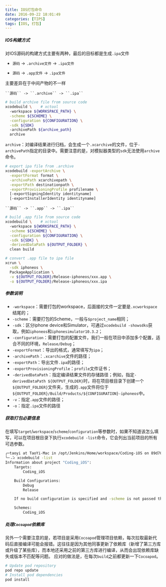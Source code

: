 ```yaml
---
title: IOS打包命令
date: 2016-09-22 18:01:49
categories: [TIPS]
tags: [IOS, 打包]
---
```


##### IOS构建方式
对IOS源码的构建方式主要有两种，最后的目标都是生成``.ipa``文件

- ``源码`` -> ``.archive文件`` -> ``.ipa文件``
- ``源码`` -> ``.app文件`` -> ``.ipa文件``

  <!--more-->

主要差异在于中间产物的不一样

	``源码`` -> ``.archive`` -> ``.ipa``
```bash
# build archive file from source code
xcodebuild \    # xctool
  -workspace ${WORKSPACE_PATH} \
  -scheme ${SCHEME} \
  -configuration ${CONFIGURATION} \
  -sdk ${SDK}
  -archivePath ${archive_path}
  archive
```

``archive``：对编译结果进行归档，会生成一个``.xcarchive``的文件，位于``-archivePath``指定的目录中。需要注意的是，对模拟器类型的``sdk``无法使用``archive``命令。

```bash
# export ipa file from .archive
xcodebuild -exportArchive \
  -exportFormat format \
  -archivePath xcarchivepath \
  -exportPath destinationpath \
  -exportProvisioningProfile profilename \
  [-exportSigningIdentity identityname]
  [-exportInstallerIdentity identityname]
```

	``源码`` -> ``.app`` -> ``.ipa``
```bash
# build .app file from source code
xcodebuild \    # xctool
  -workspace ${WORKSPACE_PATH} \
  -scheme ${SCHEME} \
  -configuration ${CONFIGURATION} \
  -sdk ${SDK} \
  -derivedDataPath ${OUTPUT_FOLDER} \
  clean build
```

```bash
# convert .app file to ipa file
xcrun \
  -sdk iphoneos \
  PackageApplication \
  -v ${OUTPUT_FOLDER}/Release-iphoneos/xxx.app \
  -o ${OUTPUT_FOLDER}/Release-iphoneos/xxx.ipa
```

##### 参数说明
- ``-workspace``：需要打包的workspace，后面接的文件一定要是``.xcworkspace``结尾的；
- ``-scheme``：需要打包的Scheme，一般与``$project_name``相同；
- ``-sdk``：区分iphone device和Simulator，可通过``xcodebuild -showsdks``获取，例如``iphoneos``和``iphonesimulator10.3.2``；
- ``-configuration``：需要打包的配置文件，我们一般在项目中添加多个配置，适合不同的环境，``Release/Debug``；
- ``-exportFormat``：导出的格式，通常填写为``ipa``；
- ``-archivePath``：``.xcarchive``文件的路径；
- ``-exportPath``：导出文件``.ipa``的路径；
- ``-exportProvisioningProfile``：``profile``文件证书；
- ``-derivedDataPath``：指定编译结果文件的存储路径；例如，指定``-derivedDataPath ${OUTPUT_FOLDER}``时，将在项目根目录下创建一个``${OUTPUT_FOLDER}``文件夹，生成的``.app``文件将位于``${OUTPUT_FOLDER}/Build/Products/${CONFIGURATION}-iphoneos``中。
- ``-v``：指定``.app``文件的路径；
- ``-o``：指定``.ipa``文件的路径

##### 获取打包必要信息
在填写``target``/``workspace``/``scheme``/``configuration``等参数时，如果不知道该怎么填写，可以在项目根目录下执行``xcodebuild -list``命令，它会列出当前项目的所有可选参数。
```bash
╭─taoyi at TaoYi-Mac in /opt/Jenkins/Home/workspace/Coding-iOS on 89d7084✘✘✘ using ‹› 17-08-18 - 1:08:10
╰─⠠⠵ xcodebuild -list
Information about project "Coding_iOS":
    Targets:
        Coding_iOS

    Build Configurations:
        Debug
        Release

    If no build configuration is specified and -scheme is not passed then "Release" is used.

    Schemes:
        Coding_iOS
```

##### 处理``Cocoapod``依赖库
另外一个需要注意的是，若项目是采用``Cocoapod``管理项目依赖，每次拉取最新代码后直接编译可能会报错。这往往是因为其他同事更新了依赖库（新增了第三方库或升级了某些库），而本地还采用之前的第三方库进行编译，从而会出现依赖库缺失或版本不匹配等问题。
应对的做法是，在每次``build``之前都更新一下``Cocoapod``。
```bash
# Update pod repository
pod repo update
# Install pod dependencies
pod install
```
